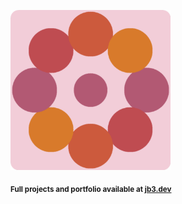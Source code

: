 <a href="https://github.com/jb3/fractal"><img width="256px" src="fractal-20251101-082731.png"/></a>

<sub>**Full projects and portfolio available at [jb3.dev](https://jb3.dev/)**</sub>
